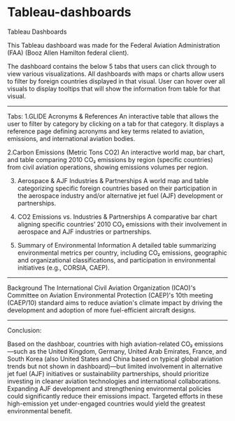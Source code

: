 # Tableau-dashboards
Tableau Dashboards

This Tableau dashboard was made for the Federal Aviation Administration (FAA) (Booz Allen Hamilton federal client).

The dashboard contains the below 5 tabs that users can click through to view various visualizations.
All dashboards with maps or charts allow users to filter by foreign countries displayed in that visual. User can hover over all visuals to display tooltips that will show the information from table for that visual. 
_________________________________________________________________________________________________________________________
Tabs:
1.GLIDE Acronyms & References
An interactive table that allows the user to filter by category by clicking on a tab for that category. It displays a reference page defining acronyms and key terms related to aviation, emissions, and international aviation bodies.

2.Carbon Emissions (Metric Tons CO2)
An interactive world map, bar chart, and table comparing 2010 CO₂ emissions by region (specific countries) from civil aviation operations, showing emissions volumes per region. 

3. Aerospace & AJF Industries & Partnerships
A world map and table categorizing specific foreign countries based on their participation in the aerospace industry and/or alternative jet fuel (AJF) development or partnerships.

4. CO2 Emissions vs. Industries & Partnerships
A comparative bar chart aligning specific countries’ 2010 CO₂ emissions with their involvement in aerospace and AJF industries or partnerships.

5. Summary of Environmental Information
A detailed table summarizing environmental metrics per country, including CO₂ emissions, geographic and organizational classifications, and participation in environmental initiatives (e.g., CORSIA, CAEP).
_____________________________________________________________________________________________
Background
The International Civil Aviation Organization (ICAO)'s Committee on Aviation Environmental Protection (CAEP)'s 10th meeting (CAEP/10)
 standard aims to reduce aviation's climate impact by driving the development and adoption of more fuel-efficient aircraft designs.
_______________________________________________________________________________________________________________________________________

 Conclusion:

Based on the dashboar, countries with high aviation-related CO₂ emissions—such as the United Kingdom, Germany, United Arab Emirates, France, and South Korea (also United States and China based on typical global aviation trends but not shown in dashboard)—but limited involvement in alternative jet fuel (AJF) initiatives or sustainability partnerships, should prioritize investing in cleaner aviation technologies and international collaborations. Expanding AJF development and strengthening environmental policies could significantly reduce their emissions impact. Targeted efforts in these high-emission yet under-engaged countries would yield the greatest environmental benefit.
